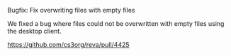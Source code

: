 Bugfix: Fix overwriting files with empty files

We fixed a bug where files could not be overwritten with empty files using the desktop client.

https://github.com/cs3org/reva/pull/4425
